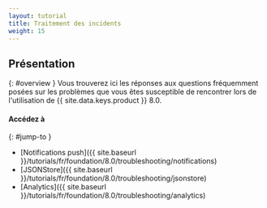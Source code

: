 ```yaml
---
layout: tutorial
title: Traitement des incidents
weight: 15
---
```

<!-- NLS_CHARSET=UTF-8 -->
## Présentation
{: #overview }
Vous trouverez ici les réponses aux questions fréquemment posées sur les problèmes que vous êtes susceptible de rencontrer lors de l'utilisation de {{ site.data.keys.product }} 8.0.

#### Accédez à
{: #jump-to }
* [Notifications push]({{ site.baseurl }}/tutorials/fr/foundation/8.0/troubleshooting/notifications)
* [JSONStore]({{ site.baseurl }}/tutorials/fr/foundation/8.0/troubleshooting/jsonstore)
* [Analytics]({{ site.baseurl }}/tutorials/fr/foundation/8.0/troubleshooting/analytics)
